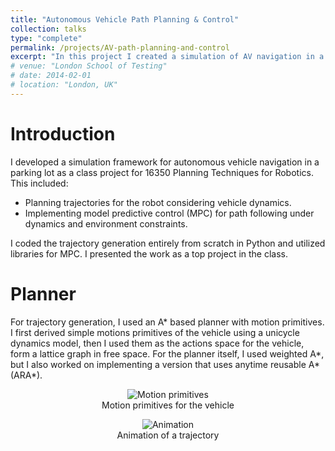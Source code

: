 ```yaml
---
title: "Autonomous Vehicle Path Planning & Control"
collection: talks
type: "complete"
permalink: /projects/AV-path-planning-and-control
excerpt: "In this project I created a simulation of AV navigation in a parking lot.<img src='/images/animation_demo.gif' width = '480' height = '480'>"
# venue: "London School of Testing"
# date: 2014-02-01
# location: "London, UK"
---
```


<!-- [More information here](http://example2.com) -->

Introduction
======
I developed a simulation framework for autonomous vehicle navigation in a parking lot as a class project for 16350 Planning Techniques for Robotics. This included:
- Planning trajectories for the robot considering vehicle dynamics.
- Implementing model predictive control (MPC) for path following under dynamics and environment constraints.

I coded the trajectory generation entirely from scratch in Python and utilized libraries for MPC. I presented the work as a top project in the class.

Planner
======
For trajectory generation, I used an A\* based planner with motion primitives. I first derived simple motions primitives of the vehicle using a unicycle dynamics model, then I used them as the actions space for the vehicle, form a lattice graph in free space. For the planner itself, I used weighted A\*, but I also worked on implementing a version that uses anytime reusable A\* (ARA\*).



<figure style="display: flex; flex-direction: column; align-items: center;">
  <img src="{{site.url}}/images/prims_640x480.png" alt="Motion primitives"/>
  <figcaption>Motion primitives for the vehicle</figcaption>
</figure>

<figure style="display: flex; flex-direction: column; align-items: center;">
  <img src="{{site.url}}/images/animation_demo.gif" alt="Animation"/>
  <figcaption>Animation of a trajectory</figcaption>
</figure>
